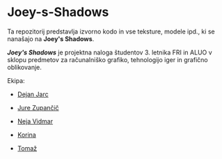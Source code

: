 # Joey-s-Shadows

Ta repozitorij predstavlja izvorno kodo in vse teksture, modele ipd., ki se nanašajo na **Joey's Shadows**.

***Joey's Shadows*** je projektna naloga študentov 3. letnika FRI in ALUO v sklopu predmetov za računalniško grafiko, tehnologijo iger in grafično oblikovanje.

Ekipa:

- [Dejan Jarc](https://github.com/jarcdejan)

- [Jure Zupančič](https://github.com/Jure-Z)

- [Neja Vidmar](https://github.com/NejaVidmar)

- [Korina](https://github.com/iCoriiLicious)

- [Tomaž](https://github.com/Nuttybugs)




